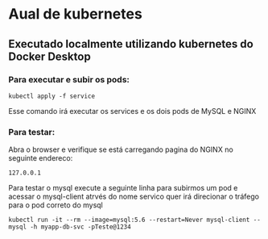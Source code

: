 
# Aual de kubernetes

## Executado localmente utilizando kubernetes do Docker Desktop

### Para executar e subir os pods:
``` kubectl apply -f service  ```

Esse comando irá executar os services e os dois pods de MySQL e NGINX

### Para testar: 

Abra o browser e verifique se está carregando pagina do NGINX no seguinte endereco:

``` 127.0.0.1 ```

Para testar o mysql execute a seguinte linha para subirmos um pod e acessar o mysql-client atrvés do nome servico quer irá direcionar o tráfego para o pod correto do mysql

``` kubectl run -it --rm --image=mysql:5.6 --restart=Never mysql-client -- mysql -h myapp-db-svc -pTeste@1234 ```